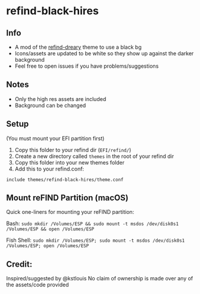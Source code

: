 # refind-black-hires

## Info

* A mod of the [refind-dreary](https://github.com/duneheishman/refind-dreary) theme to use a black bg
* Icons/assets are updated to be white so they show up against the darker background
* Feel free to open issues if you have problems/suggestions

## Notes

* Only the high res assets are included
* Background can be changed

## Setup

(You must mount your EFI partition first)

1) Copy this folder to your refind dir (`EFI/refind/`)
2) Create a new directory called `themes` in the root of your refind dir
3) Copy this folder into your new themes folder
4) Add this to your refind.conf:

`
include themes/refind-black-hires/theme.conf
`

## Mount reFIND Partition (macOS)

Quick one-liners for mounting your reFIND partition:

Bash:
`sudo mkdir /Volumes/ESP && sudo mount -t msdos /dev/disk0s1 /Volumes/ESP && open /Volumes/ESP`

Fish Shell:
`sudo mkdir /Volumes/ESP; sudo mount -t msdos /dev/disk0s1 /Volumes/ESP; open /Volumes/ESP`


## Credit:

Inspired/suggested by @kstlouis
No claim of ownership is made over any of the assets/code provided


